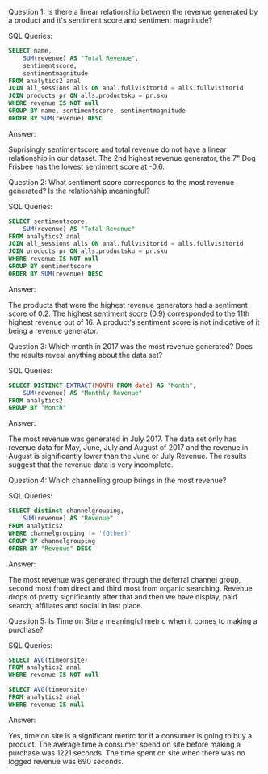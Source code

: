 Question 1: Is there a linear relationship between the revenue generated by a product and it's sentiment score and sentiment magnitude?

SQL Queries:

```SQL
SELECT name, 
	SUM(revenue) AS "Total Revenue", 
	sentimentscore, 
	sentimentmagnitude 
FROM analytics2 anal 
JOIN all_sessions alls ON anal.fullvisitorid = alls.fullvisitorid
JOIN products pr ON alls.productsku = pr.sku
WHERE revenue IS NOT null
GROUP BY name, sentimentscore, sentimentmagnitude
ORDER BY SUM(revenue) DESC
```

Answer: 

Suprisingly sentimentscore and total revenue do not have  a linear relationship in our dataset. The 2nd highest revenue generator, the 7" Dog Frisbee has the lowest sentiment score at -0.6. 

Question 2: What sentiment score corresponds to the most revenue generated? Is the relationship meaningful?

SQL Queries:

```SQL
SELECT sentimentscore,
	SUM(revenue) AS "Total Revenue"  
FROM analytics2 anal 
JOIN all_sessions alls ON anal.fullvisitorid = alls.fullvisitorid
JOIN products pr ON alls.productsku = pr.sku
WHERE revenue IS NOT null
GROUP BY sentimentscore
ORDER BY SUM(revenue) DESC
```

Answer:

The products that were the highest revenue generators had a sentiment score of 0.2.  The highest sentiment score (0.9) corresponded to the 11th highest revenue out of 16.  A product's sentiment score is not indicative of it being a revenue generator.

Question 3: Which month in 2017 was the most revenue generated? Does the results reveal anything about the data set?

SQL Queries:

```SQL
SELECT DISTINCT EXTRACT(MONTH FROM date) AS "Month", 
	SUM(revenue) AS "Monthly Revenue"
FROM analytics2 
GROUP BY "Month"
```

Answer:

The most revenue was generated in July 2017.  The data set only has revenue data for May, June, July and August of 2017 and the revenue in August is significantly lower than the June or July Revenue.  The results suggest that the revenue data is very incomplete.

Question 4: Which channelling group brings in the most revenue?

SQL Queries:

```SQL
SELECT distinct channelgrouping,
	SUM(revenue) AS "Revenue"
FROM analytics2
WHERE channelgrouping != '(Other)'
GROUP BY channelgrouping
ORDER BY "Revenue" DESC
```

Answer:

The most revenue was generated through the deferral channel group, second most from direct and third most from organic searching. Revenue  drops of pretty significantly after that and then we have display, paid search, affiliates and social in last place.

Question 5: Is Time on Site a meaningful metric when it comes to making a purchase?

SQL Queries:

``` SQL
SELECT AVG(timeonsite)
FROM analytics2 anal
WHERE revenue IS NOT null

SELECT AVG(timeonsite)
FROM analytics2 anal
WHERE revenue IS null
```

Answer:

Yes, time on site is a significant metirc for if a consumer is going to buy a product.  The average time a consumer spend on site before making a purchase was 1221 seconds. The time spent on site when there was no logged revenue was 690 seconds. 
